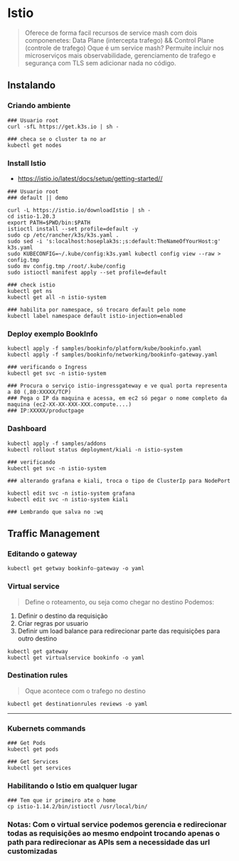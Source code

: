 # Istio
> Oferece de forma facil recursos de service mash com dois componenetes: Data Plane (intercepta trafego) && Control Plane (controle de trafego)
> Oque é um service mash? Permuite incluir nos microserviços mais observabilidade, gerenciamento de trafego e segurança com TLS sem adicionar nada no código.

## Instalando

### Criando ambiente
``` shell script
### Usuario root
curl -sfL https://get.k3s.io | sh -

### checa se o cluster ta no ar
kubectl get nodes
```

### Install Istio

- <https://istio.io/latest/docs/setup/getting-started//>

``` shell script
### Usuario root
### default || demo

curl -L https://istio.io/downloadIstio | sh -
cd istio-1.20.3
export PATH=$PWD/bin:$PATH
istioctl install --set profile=default -y
sudo cp /etc/rancher/k3s/k3s.yaml .
sudo sed -i 's:localhost:hoseplak3s:;s:default:TheNameOfYourHost:g' k3s.yaml
sudo KUBECONFIG=~/.kube/config:k3s.yaml kubectl config view --raw > config.tmp
sudo mv config.tmp /root/.kube/config
sudo istioctl manifest apply --set profile=default

### check istio
kubectl get ns
kubectl get all -n istio-system

### habilita por namespace, só trocaro default pelo nome
kubectl label namespace default istio-injection=enabled
```

### Deploy exemplo BookInfo

``` shell SCRIPT
kubectl apply -f samples/bookinfo/platform/kube/bookinfo.yaml
kubectl apply -f samples/bookinfo/networking/bookinfo-gateway.yaml

### verificando o Ingress
kubectl get svc -n istio-system

### Procura o serviço istio-ingressgateway e ve qual porta representa a 80 (,80:XXXXX/TCP)
### Pega o IP da maquina e acessa, em ec2 só pegar o nome completo da maquina (ec2-XX-XX-XXX-XXX.compute....)
### IP:XXXXX/productpage
```

### Dashboard

``` shell script
kubectl apply -f samples/addons
kubectl rollout status deployment/kiali -n istio-system

### verificando
kubectl get svc -n istio-system

### alterando grafana e kiali, troca o tipo de ClusterIp para NodePort

kubectl edit svc -n istio-system grafana
kubectl edit svc -n istio-system kiali

### Lembrando que salva no :wq
```

## Traffic Management

### Editando o gateway
``` shell script
kubectl get getway bookinfo-gateway -o yaml
```

### Virtual service
> Define o roteamento, ou seja como chegar no destino
Podemos:
1. Definir o destino da requisição
2. Criar regras por usuario
3. Definir um load balance para redirecionar parte das requisições para outro destino

``` shell script
kubectl get gateway
kubectl get virtualservice bookinfo -o yaml
```

### Destination rules
> Oque acontece com o trafego no destino
```shell script
kubectl get destinationrules reviews -o yaml
```
---

### Kubernets commands
```shell script
### Get Pods
kubectl get pods

### Get Services
kubectl get services
```

### Habilitando o Istio em qualquer lugar
``` shell script
### Tem que ir primeiro ate o home
cp istio-1.14.2/bin/istioctl /usr/local/bin/
```

### Notas: Com o virtual service podemos gerencia e redirecionar todas as requisições ao mesmo endpoint trocando apenas o path para redirecionar as APIs sem a necessidade das url customizadas
